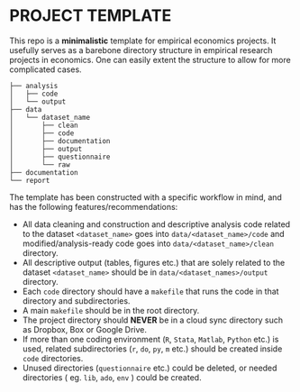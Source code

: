 # PROJECT TEMPLATE

This repo is a **minimalistic** template for empirical economics projects. It usefully serves as a barebone directory structure in empirical research projects in economics. One can easily extent the structure to allow for more complicated cases. 

```
├── analysis
│   ├── code
│   └── output
├── data
│   └── dataset_name
│       ├── clean
│       ├── code
│       ├── documentation
│       ├── output
│       ├── questionnaire
│       └── raw
├── documentation
└── report
```

The template has been constructed with a specific workflow in mind, and has the following features/recommendations:

- All data cleaning and construction and descriptive analysis code related to the dataset `<dataset_name>` goes into `data/<dataset_name>/code` and modified/analysis-ready code goes into `data/<dataset_name>/clean` directory.
- All descriptive output (tables, figures etc.) that are solely related to the dataset `<dataset_name>` should be in `data/<dataset_names>/output` directory.
- Each `code` directory should have a `makefile` that runs the code in that directory and subdirectories.
- A main `makefile` should be in the root directory.
- The project directory should **NEVER** be in a cloud sync directory such as Dropbox, Box or Google Drive.
- If more than one coding environment (`R`, `Stata`, `Matlab`, `Python` etc.) is used, related subdirectories (`r`, `do`, `py`, `m` etc.) should be created inside `code` directories. 
- Unused directories (`questionnaire` etc.) could be deleted, or needed directories ( eg. `lib`, `ado`, `env` ) could be created.



